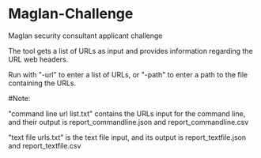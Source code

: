 # Maglan-Challenge
Maglan security consultant applicant challenge

The tool gets a list of URLs as input and provides information regarding the URL web headers.

Run with "-url" to enter a list of URLs, or "-path" to enter a path to the file containing the URLs.

#Note:

"command line url list.txt" contains the URLs input for the command line, and their output is report_commandline.json and report_commandline.csv

"text file urls.txt" is the text file input, and its output is report_textfile.json and report_textfile.csv